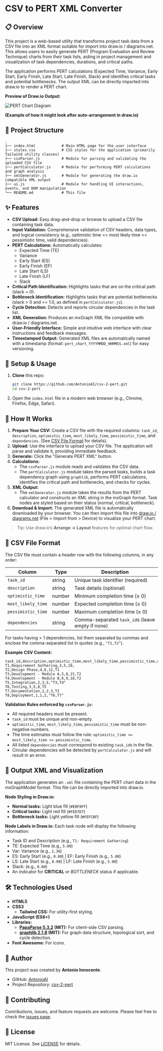 # CSV to PERT XML Converter

## 📋 Overview

This project is a web-based utility that transforms project task data from a CSV file into an XML format suitable for import into draw.io / diagrams.net. This allows users to easily generate PERT (Program Evaluation and Review Technique) charts from their task lists, aiding in project management and visualization of task dependencies, durations, and critical paths.

The application performs PERT calculations (Expected Time, Variance, Early Start, Early Finish, Late Start, Late Finish, Slack) and identifies critical tasks and potential bottlenecks. The output XML can be directly imported into draw.io to render a PERT chart.

**Preview of Draw.io Output:**

![PERT Chart Diagram](./assets/example_pert_diagram.svg)

**(Example of how it might look after auto-arrangement in draw.io)**

## 📁 Project Structure

```
.
├── index.html            # Main HTML page for the user interface
├── styles.css            # CSS styles for the application (primarily Tailwind utility classes)
├── csvParser.js          # Module for parsing and validating the uploaded CSV file
├── pertCalculator.js     # Module for performing PERT calculations and graph analysis
├── xmlGenerator.js       # Module for generating the draw.io compatible XML output
├── ui.js                 # Module for handling UI interactions, events, and DOM manipulation
└── README.md             # This file
```

## ✨ Features

* **CSV Upload:** Easy drag-and-drop or browse to upload a CSV file containing task data.
* **Input Validation:** Comprehensive validation of CSV headers, data types, and logical consistency (e.g., optimistic time <= most likely time <= pessimistic time, valid dependencies).
* **PERT Calculations:** Automatically calculates:
    * Expected Time (TE)
    * Variance
    * Early Start (ES)
    * Early Finish (EF)
    * Late Start (LS)
    * Late Finish (LF)
    * Slack
* **Critical Path Identification:** Highlights tasks that are on the critical path (slack = 0).
* **Bottleneck Identification:** Highlights tasks that are potential bottlenecks (slack > 0 and <= 1.0, as defined in `pertCalculator.js`).
* **Cycle Detection:** Detects and reports circular dependencies in the task list.
* **XML Generation:** Produces an mxGraph XML file compatible with draw.io / diagrams.net.
* **User-Friendly Interface:** Simple and intuitive web interface with clear instructions and feedback messages.
* **Timestamped Output:** Generated XML files are automatically named with a timestamp (format: `pert_chart_YYYYMMDD_HHMMSS.xml`) for easy versioning.

## 🚀 Setup & Usage

1. **Clone** this repo:

   ```bash
   git clone https://github.com/AntonioAI/csv-2-pert.git
   cd csv-2-pert
   ```
2.  Open the `index.html` file in a modern web browser (e.g., Chrome, Firefox, Edge, Safari).

## 🔧 How It Works

1.  **Prepare Your CSV:** Create a CSV file with the required columns: `task_id`, `description`, `optimistic_time`, `most_likely_time`, `pessimistic_time`, and `dependencies`. (See [CSV File Format](#csv-file-format) for details).
2.  **Upload:** Use the interface to upload your CSV file. The application will parse and validate it, providing immediate feedback.
3.  **Generate:** Click the "Generate PERT XML" button.
4.  **Calculations:**
    * The `csvParser.js` module reads and validates the CSV data.
    * The `pertCalculator.js` module takes the parsed tasks, builds a task dependency graph using `graphlib`, performs PERT calculations, identifies the critical path and bottlenecks, and checks for cycles.
5.  **XML Output:**
    * The `xmlGenerator.js` module takes the results from the PERT calculator and constructs an XML string in the mxGraph format. Task nodes are styled based on their status (normal, critical, bottleneck).
6.  **Download & Import:** The generated XML file is automatically downloaded by your browser. You can then import this file into [draw.io / diagrams.net](https://app.diagrams.net/) (File > Import from > Device) to visualize your PERT chart.

> Tip: Use draw\.io’s **Arrange → Layout** features for optimal chart flow.

## 📝 CSV File Format <span id="csv-file-format"></span>

The CSV file must contain a header row with the following columns, in any order:

| Column             | Type   | Description                                      |
| ------------------ | ------ | ------------------------------------------------ |
| `task_id`          | string | Unique task identifier (required)                |
| `description`      | string | Task details (optional)                          |
| `optimistic_time`  | number | Minimum completion time (≥ 0)                    |
| `most_likely_time` | number | Expected completion time (≥ 0)                   |
| `pessimistic_time` | number | Maximum completion time (≥ 0)                    |
| `dependencies`     | string | Comma-separated `task_id`s (leave empty if none) |

For tasks having > 1 dependencies, list them separated by commas and enclose the comma-separated list in quotes (e.g., `"T1,T2"`).

**Example CSV Content:**

```csv
task_id,description,optimistic_time,most_likely_time,pessimistic_time,dependencies
T1,Requirement Gathering,3,5,10,
T2,Design Phase,4,6,12,T1
T3,Development - Module A,5,8,15,T2
T4,Development - Module B,6,9,18,T2
T5,Integration,2,3,5,"T3,T4"
T6,Testing,3,5,8,T5
T7,Documentation,1,2,3,T2
T8,Deployment,1,1,2,"T6,T7"
```

**Validation Rules enforced by `csvParser.js`:**
* All required headers must be present.
* `task_id` must be unique and non-empty.
* `optimistic_time`, `most_likely_time`, `pessimistic_time` must be non-negative numbers.
* The time estimates must follow the rule: `optimistic_time <= most_likely_time <= pessimistic_time`.
* All listed `dependencies` must correspond to existing `task_id`s in the file.
* Circular dependencies will be detected by `pertCalculator.js` and will result in an error.

## 🎨 Output XML and Visualization

The application generates an `.xml` file containing the PERT chart data in the mxGraphModel format. This file can be directly imported into draw.io.

**Node Styling in Draw.io:**
* **Normal tasks:** Light blue fill (`#EBF8FF`)
* **Critical tasks:** Light red fill (`#FED7D7`)
* **Bottleneck tasks:** Light yellow fill (`#FEFCBF`)

**Node Labels in Draw.io:**
Each task node will display the following information:
* Task ID and Description (e.g., `T1: Requirement Gathering`)
* TE: Expected Time (e.g., `5.00`)
* Var: Variance (e.g., `1.36`)
* ES: Early Start (e.g., `0.00`) | EF: Early Finish (e.g., `5.00`)
* LS: Late Start (e.g., `0.00`) | LF: Late Finish (e.g., `5.00`)
* Slack: (e.g., `0.00`)
* An indicator for **CRITICAL** or *BOTTLENECK* status if applicable.


## 🛠️ Technologies Used

* **HTML5**
* **CSS3**
    * **Tailwind CSS:** For utility-first styling.
* **JavaScript (ES6+)**
* **Libraries:**
    * **[PapaParse 5.3.2](https://www.papaparse.com) (MIT):** For client-side CSV parsing.
    * **[graphlib 2.1.8](https://github.com/dagrejs/graphlib) (MIT):** For graph data structure, topological sort, and cycle detection.
* **Font Awesome:** For icons.

## 👤 Author

This project was created by **Antonio Innocente**.
* GitHub: [AntonioAI](https://github.com/AntonioAI)
* Project Repository: [csv-2-pert](https://github.com/AntonioAI/csv-2-pert)

## 🤝 Contributing

Contributions, issues, and feature requests are welcome. Please feel free to check the [issues page](https://github.com/AntonioAI/csv-2-pert/issues).


## 📜 License

MIT License. See [LICENSE](https://github.com/AntonioAI/LICENSE) for details.